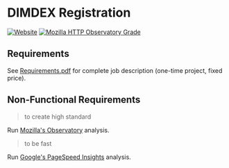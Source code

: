 ﻿# DIMDEX Registration

[![Website](https://img.shields.io/website?style=for-the-badge&url=https%3A%2F%2Fdimdex.235u.net)](https://dimdex.235u.net)
[![Mozilla HTTP Observatory Grade](https://img.shields.io/mozilla-observatory/grade/dimdex.235u.net?publish&style=for-the-badge)](https://observatory.mozilla.org/analyze/dimdex.235u.net)

## Requirements

See [Requirements.pdf](Requirements.pdf) for complete job description (one-time project, fixed price).

## Non-Functional Requirements

> to create high standard

Run [Mozilla's Observatory](https://observatory.mozilla.org/analyze/dimdex.235u.net) analysis.

> to be fast

Run [Google's PageSpeed Insights](https://developers.google.com/speed/pagespeed/insights/?url=https%3A%2F%2Fdimdex.235u.net%2F&tab=desktop) analysis.